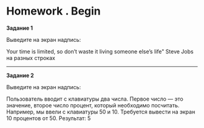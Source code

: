 # Homework . Begin 
<div>
<b>Задание 1</b>
<p>Выведите на экран надпись: </p>
 <quote>Your time is limited, so don’t waste it living someone else’s life" Steve Jobs на разных строках </quote>
</div>
<hr>
<div>
<b>Задание 2</b>
<p>Выведите на экран надпись: </p>
<p>Пользователь вводит с клавиатуры два числа. Первое 
   число — это значение, второе число процент, который
   необходимо посчитать. Например, мы ввели с клавиатуры
   50 и 10. Требуется вывести на экран 10 процентов от 50.
   Результат: 5</p>
</div>

